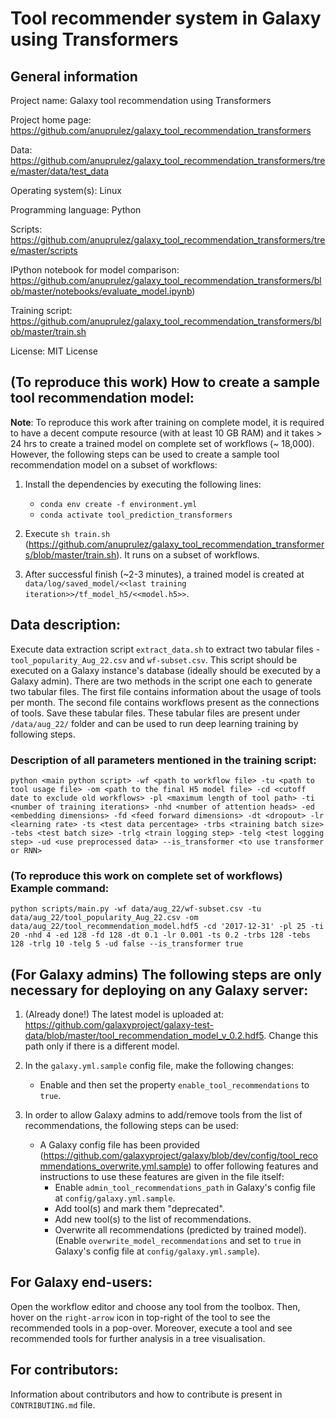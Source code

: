 # Tool recommender system in Galaxy using Transformers

## General information

Project name: Galaxy tool recommendation using Transformers

Project home page: https://github.com/anuprulez/galaxy_tool_recommendation_transformers

Data: https://github.com/anuprulez/galaxy_tool_recommendation_transformers/tree/master/data/test_data

Operating system(s): Linux

Programming language: Python

Scripts: https://github.com/anuprulez/galaxy_tool_recommendation_transformers/tree/master/scripts

IPython notebook for model comparison: https://github.com/anuprulez/galaxy_tool_recommendation_transformers/blob/master/notebooks/evaluate_model.ipynb)

Training script: https://github.com/anuprulez/galaxy_tool_recommendation_transformers/blob/master/train.sh

License: MIT License

## (To reproduce this work) How to create a sample tool recommendation model:

**Note**: To reproduce this work after training on complete model, it is required to have a decent compute resource (with at least 10 GB RAM) and it takes > 24 hrs to create a trained model on complete set of workflows (~ 18,000). However, the following steps can be used to create a sample tool recommendation model on a subset of workflows:

1. Install the dependencies by executing the following lines:
    *    `conda env create -f environment.yml`
    *    `conda activate tool_prediction_transformers`

2. Execute `sh train.sh` (https://github.com/anuprulez/galaxy_tool_recommendation_transformers/blob/master/train.sh). It runs on a subset of workflows.

3. After successful finish (~2-3 minutes), a trained model is created at `data/log/saved_model/<<last training iteration>>/tf_model_h5/<<model.h5>>`.

## Data description:

Execute data extraction script `extract_data.sh` to extract two tabular files - `tool_popularity_Aug_22.csv` and `wf-subset.csv`. This script should be executed on a Galaxy instance's database (ideally should be executed by a Galaxy admin). There are two methods in the script one each to generate two tabular files. The first file contains information about the usage of tools per month. The second file contains workflows present as the connections of tools. Save these tabular files. These tabular files are present under `/data/aug_22/` folder and can be used to run deep learning training by following steps.

### Description of all parameters mentioned in the training script:

`python <main python script> -wf <path to workflow file> -tu <path to tool usage file> -om <path to the final H5 model file> -cd <cutoff date to exclude old workflows> -pl <maximum length of tool path> -ti <number of training iterations> -nhd <number of attention heads> -ed <embedding dimensions> -fd <feed forward dimensions> -dt <dropout> -lr <learning rate> -ts <test data percentage> -trbs <training batch size> -tebs <test batch size> -trlg <train logging step> -telg <test logging step> -ud <use preprocessed data> --is_transformer <to use transformer or RNN>`

### (To reproduce this work on complete set of workflows) Example command:

   `python scripts/main.py -wf data/aug_22/wf-subset.csv -tu data/aug_22/tool_popularity_Aug_22.csv -om data/aug_22/tool_recommendation_model.hdf5 -cd '2017-12-31' -pl 25 -ti 20 -nhd 4 -ed 128 -fd 128 -dt 0.1 -lr 0.001 -ts 0.2 -trbs 128 -tebs 128 -trlg 10 -telg 5 -ud false --is_transformer true`

## (For Galaxy admins) The following steps are only necessary for deploying on any Galaxy server:

1. (Already done!) The latest model is uploaded at: https://github.com/galaxyproject/galaxy-test-data/blob/master/tool_recommendation_model_v_0.2.hdf5. Change this path only if there is a different model.

2. In the `galaxy.yml.sample` config file, make the following changes:
    - Enable and then set the property `enable_tool_recommendations` to `true`.

3. In order to allow Galaxy admins to add/remove tools from the list of recommendations, the following steps can be used:
    - A Galaxy config file has been provided (https://github.com/galaxyproject/galaxy/blob/dev/config/tool_recommendations_overwrite.yml.sample) to offer following features and instructions to use these features are given in the file itself:
        - Enable `admin_tool_recommendations_path` in Galaxy's config file at `config/galaxy.yml.sample`.
        - Add tool(s) and mark them "deprecated".
        - Add new tool(s) to the list of recommendations.
        - Overwrite all recommendations (predicted by trained model). (Enable `overwrite_model_recommendations` and set to `true` in Galaxy's config file at `config/galaxy.yml.sample`).

## For Galaxy end-users:

Open the workflow editor and choose any tool from the toolbox. Then, hover on the `right-arrow` icon in top-right of the tool to see the recommended tools in a pop-over. Moreover, execute a tool and see recommended tools for further analysis in a tree visualisation.

## For contributors:

Information about contributors and how to contribute is present in `CONTRIBUTING.md` file.
